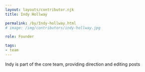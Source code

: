 ```yaml
---
layout: layouts/contributor.njk
title: Indy Hollway

permalink: /by/Indy-hollway.html
# image: /img/contributors/indy-hollway.jpg

role: Founder

tags:
- team
---
```

Indy is part of the core team, providing direction and editing posts